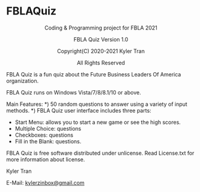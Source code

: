 # FBLAQuiz
<p align="center">Coding & Programming project for FBLA 2021</p>
<p align="center">FBLA Quiz Version 1.0</p>
<p align="center">Copyright(C) 2020-2021 Kyler Tran</p>
<p align="center">All Rights Reserved</p>

FBLA Quiz is a fun quiz about the Future Business Leaders Of America organization.

FBLA Quiz runs on Windows Vista/7/8/8.1/10 or above.

Main Features:
*) 50 random questions to answer using a variety of input methods.
*) 
FBLA Quiz user interface includes three parts:
* Start Menu: allows you to start a new game or see the high scores.
* Multiple Choice: questions
* Checkboxes: questions
* Fill in the Blank: questions.

FBLA Quiz is free software distributed under unlicense. Read
License.txt for more information about license.

Kyler Tran

E-Mail: kylerzinbox@gmail.com
